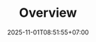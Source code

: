 ---
weight: 2100
title: "Overview"
description: ""
icon: "article"
date: "2025-11-01T08:51:55+07:00"
lastmod: "2025-11-01T08:51:55+07:00"
draft: true
toc: true
---